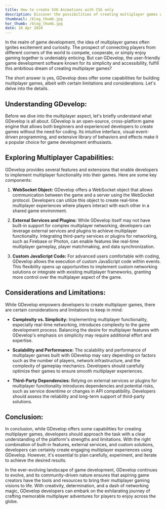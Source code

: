 ```yaml
---
title: How to create SVG Animations with CSS only
description: Discover the possibilities of creating multiplayer games with GDevelop. Explore its features, external integrations, and considerations for optimizing performance. Unleash your creativity and embark on an exciting journey to craft immersive multiplayer experiences for players worldwide.
thumbnail: /blog_thumb.jpg
hor_thumb: /blog_thumb.jpg
date: 16 Apr 2024
---
```


In the realm of game development, the idea of multiplayer games often ignites excitement and curiosity. The prospect of connecting players from different corners of the world to compete, cooperate, or simply enjoy gaming together is undeniably enticing. But can GDevelop, the user-friendly game development software known for its simplicity and accessibility, fulfill this ambitious dream of creating multiplayer games?

The short answer is yes, GDevelop does offer some capabilities for building multiplayer games, albeit with certain limitations and considerations. Let's delve into the details.

## Understanding GDevelop:

Before we dive into the multiplayer aspect, let's briefly understand what GDevelop is all about. GDevelop is an open-source, cross-platform game engine that allows both beginners and experienced developers to create games without the need for coding. Its intuitive interface, visual event-driven programming, and extensive library of behaviors and effects make it a popular choice for game development enthusiasts.

## Exploring Multiplayer Capabilities:

GDevelop provides several features and extensions that enable developers to implement multiplayer functionality into their games. Here are some key components:

1. **WebSocket Object:**
   GDevelop offers a WebSocket object that allows communication between the game and a server using the WebSocket protocol. Developers can utilize this object to create real-time multiplayer experiences where players interact with each other in a shared game environment.

2. **External Services and Plugins:**
   While GDevelop itself may not have built-in support for complex multiplayer networking, developers can leverage external services and plugins to achieve multiplayer functionality. Integrating third-party services or plugins for networking, such as Firebase or Photon, can enable features like real-time multiplayer gameplay, player matchmaking, and data synchronization.

3. **Custom JavaScript Code:**
   For advanced users comfortable with coding, GDevelop allows the execution of custom JavaScript code within events. This flexibility opens up opportunities to implement custom networking solutions or integrate with existing multiplayer frameworks, granting more control over the multiplayer aspect of the game.

## Considerations and Limitations:

While GDevelop empowers developers to create multiplayer games, there are certain considerations and limitations to keep in mind:

- **Complexity vs. Simplicity:**
  Implementing multiplayer functionality, especially real-time networking, introduces complexity to the game development process. Balancing the desire for multiplayer features with GDevelop's emphasis on simplicity may require additional effort and expertise.

- **Scalability and Performance:**
  The scalability and performance of multiplayer games built with GDevelop may vary depending on factors such as the number of players, network infrastructure, and the complexity of gameplay mechanics. Developers should carefully optimize their games to ensure smooth multiplayer experiences.

- **Third-Party Dependencies:**
  Relying on external services or plugins for multiplayer functionality introduces dependencies and potential risks, such as service downtime or changes in API compatibility. Developers should assess the reliability and long-term support of third-party solutions.

## Conclusion:

In conclusion, while GDevelop offers some capabilities for creating multiplayer games, developers should approach the task with a clear understanding of the platform's strengths and limitations. With the right combination of built-in features, external services, and custom solutions, developers can certainly create engaging multiplayer experiences using GDevelop. However, it's essential to plan carefully, experiment, and iterate to achieve the desired results.

In the ever-evolving landscape of game development, GDevelop continues to evolve, and its community-driven nature ensures that aspiring game creators have the tools and resources to bring their multiplayer gaming visions to life. With creativity, determination, and a dash of networking magic, GDevelop developers can embark on the exhilarating journey of crafting memorable multiplayer adventures for players to enjoy across the globe.